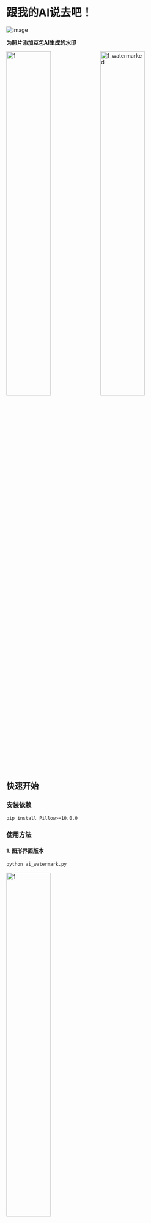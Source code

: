 # 跟我的AI说去吧！

![image](https://github.com/user-attachments/assets/62d9f65c-36a1-46ae-bf80-60ab30930942)

**为照片添加豆包AI生成的水印**

<p align="left">
  <img src="https://github.com/user-attachments/assets/9e96d20c-93fd-469e-87c9-e1d9e372f955" alt="1" width="48%">
  <img src="https://github.com/user-attachments/assets/97477e7c-aa83-4eb8-aaf2-8ea7db4495ba" alt="1_watermarked" width="48%">
</p>

## 快速开始

### 安装依赖

```bash
pip install Pillow>=10.0.0
```

### 使用方法

#### 1. 图形界面版本

```bash
python ai_watermark.py
```

<p align="left">
  <img src="https://github.com/user-attachments/assets/6a57b599-414d-439a-904b-758bdad5d9be" alt="1" width="48%">
</p>

#### 2. 命令行版本（适合批处理）

**处理单张图片：**
```bash
python ai_watermark_cli.py -f your_image.jpg
```

**批量处理目录：**
```bash
python ai_watermark_cli.py -d /path/to/images/
```

**调整透明度和大小：**
```bash
python ai_watermark_cli.py -f image.jpg -p 80 -s large
python ai_watermark_cli.py -d ./photos/ -p 60 -s small
```

**指定输出路径：**
```bash
python ai_watermark_cli.py -f input.jpg -o output.jpg
python ai_watermark_cli.py -d input_dir/ -o output_dir/
```

## 详细参数说明

| 参数 | 简写 | 说明 | 示例 |
|------|------|------|------|
| `--file` | `-f` | 单个图片文件路径 | `-f photo.jpg` |
| `--dir` | `-d` | 图片目录路径（批量） | `-d ./photos/` |
| `--output` | `-o` | 输出路径 | `-o result.jpg` |
| `--opacity` | `-p` | 透明度 (30-100) | `-p 80` |
| `--size` | `-s` | 水印大小 | `-s large` |

## 设计目标

- **创建合理推诿** - 为暴露的私人内容提供合理的推诿性
- **保持归属模糊** - 在社区中保持归属的模糊性  
- **建立隐私防护** - 为意外的隐私分发建立防护

本项目基于原开源项目 [kazutoiris/ai-watermark](https://github.com/kazutoiris/ai-watermark) 进行Python重构。

## 贡献

欢迎提交 Issue 和 Pull Request！

- **报告问题**: 发现bug请提交issue
- **功能建议**: 有好的想法欢迎讨论  
- **代码贡献**: 欢迎提交PR改进代码

## 致谢

感谢原作者 [kazutoiris](https://github.com/kazutoiris) 的优秀开源项目！
